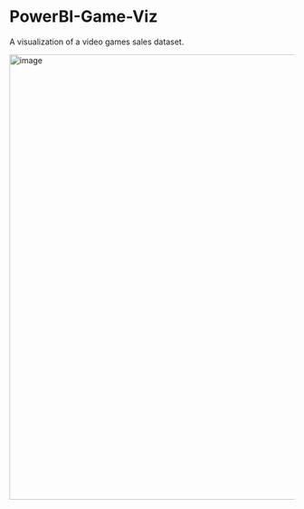 # PowerBI-Game-Viz
A visualization of a video games sales dataset.

<img width="788" alt="image" src="https://user-images.githubusercontent.com/72408663/232573149-f843a420-62c7-40f7-a0f9-fcac391ea3a4.png">

